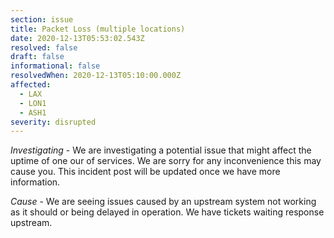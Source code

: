 ```yaml
---
section: issue
title: Packet Loss (multiple locations)
date: 2020-12-13T05:53:02.543Z
resolved: false
draft: false
informational: false
resolvedWhen: 2020-12-13T05:10:00.000Z
affected:
  - LAX
  - LON1
  - ASH1
severity: disrupted
---
```

*Investigating* - We are investigating a potential issue that might affect the uptime of one our of services. We are sorry for any inconvenience this may cause you. This incident post will be updated once we have more information.

*Cause* - We are seeing issues caused by an upstream system not working as it should or being delayed in operation. We have tickets waiting response upstream.